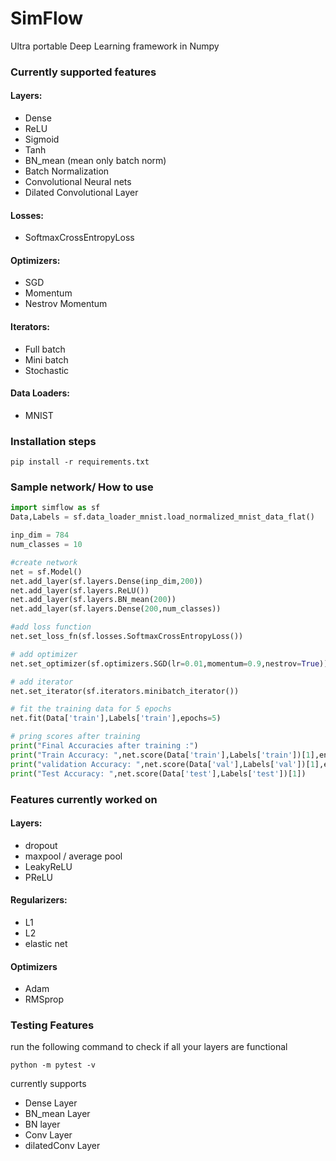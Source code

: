 # SimFlow
Ultra portable Deep Learning framework in Numpy

### Currently supported features

#### Layers:

  - Dense
  - ReLU
  - Sigmoid
  - Tanh
  - BN_mean (mean only batch norm)
  - Batch Normalization
  - Convolutional Neural nets
  - Dilated Convolutional Layer
  
#### Losses:

  - SoftmaxCrossEntropyLoss

#### Optimizers:

  - SGD
  - Momentum
  - Nestrov Momentum

#### Iterators:

  - Full batch
  - Mini batch
  - Stochastic

#### Data Loaders:

  - MNIST



### Installation steps

```
pip install -r requirements.txt
```


### Sample network/ How to use

```python
import simflow as sf
Data,Labels = sf.data_loader_mnist.load_normalized_mnist_data_flat()

inp_dim = 784
num_classes = 10

#create network
net = sf.Model()
net.add_layer(sf.layers.Dense(inp_dim,200))
net.add_layer(sf.layers.ReLU())
net.add_layer(sf.layers.BN_mean(200))
net.add_layer(sf.layers.Dense(200,num_classes))

#add loss function
net.set_loss_fn(sf.losses.SoftmaxCrossEntropyLoss())

# add optimizer
net.set_optimizer(sf.optimizers.SGD(lr=0.01,momentum=0.9,nestrov=True))

# add iterator
net.set_iterator(sf.iterators.minibatch_iterator())

# fit the training data for 5 epochs
net.fit(Data['train'],Labels['train'],epochs=5)

# pring scores after training
print("Final Accuracies after training :")
print("Train Accuracy: ",net.score(Data['train'],Labels['train'])[1],end=" ")
print("validation Accuracy: ",net.score(Data['val'],Labels['val'])[1],end =' ')
print("Test Accuracy: ",net.score(Data['test'],Labels['test'])[1])

```

### Features currently worked on

#### Layers:

- dropout
- maxpool / average pool
- LeakyReLU
- PReLU

#### Regularizers:

- L1 
- L2
- elastic net

#### Optimizers

- Adam
- RMSprop

### Testing Features

run the following command to check if all your layers are functional

```
python -m pytest -v
```

currently supports 

- Dense Layer
- BN_mean Layer
- BN layer
- Conv Layer
- dilatedConv Layer

